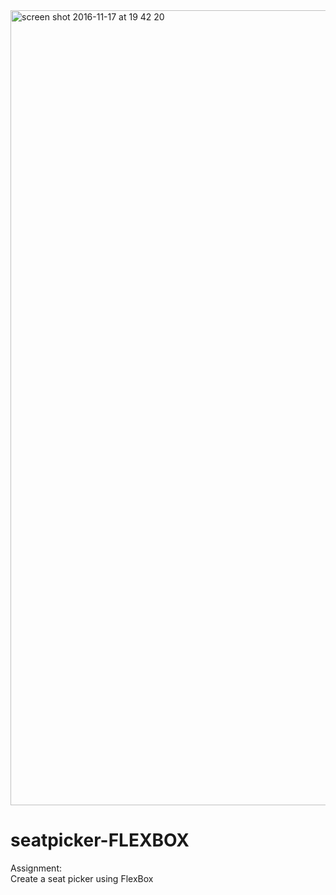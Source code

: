 <img width="1272" alt="screen shot 2016-11-17 at 19 42 20" src="https://cloud.githubusercontent.com/assets/19515308/20403067/9a1cfb5e-acff-11e6-8428-2ce91d14c6f0.png">

# seatpicker-FLEXBOX
Assignment:<br>
Create a seat picker using FlexBox
